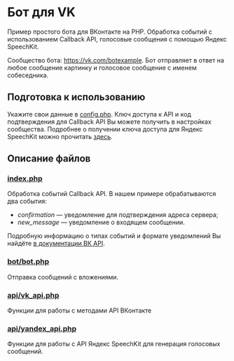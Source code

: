 # Бот для VK

Пример простого бота для ВКонтакте на PHP. Обработка событий с использованием Callback API, голосовые сообщения с помощью Яндекс SpeechKit.

Сообщество бота: https://vk.com/botexample. Бот отправляет в ответ на любое сообщение картинку и голосовое сообщение с именем собеседника.

## Подготовка к использованию
Укажите свои данные в [config.php](https://github.com/VKCOM/bot-example-php/blob/master/www/config.php).
Ключ доступа к API и код подтверждения для Callback API Вы можете получить в настройках сообщества. Подробнее о получении ключа доступа для Яндекс SpeechKit можно прочитать [здесь](https://tech.yandex.ru/speechkit/).

## Описание файлов
### [index.php](https://github.com/VKCOM/bot-example-php/blob/master/www/index.php)
Обработка событий Callback API. В нашем примере обрабатываются два события:
- *confirmation* — уведомление для подтверждения адреса сервера;
- *new_message* — уведомление о входящем сообщении. 

Подробную информацию о типах событий и формате уведомлений Вы найдёте [в документации ВК API](https://vk.com/dev/callback_api). 

### [bot/bot.php](https://github.com/VKCOM/bot-example-php/blob/master/www/bot/bot.php)
Отправка сообщений с вложениями. 

### [api/vk_api.php](https://github.com/VKCOM/bot-example-php/blob/master/www/api/vk_api.php)
Функции для работы с методами API ВКонтакте

### [api/yandex_api.php](https://github.com/VKCOM/bot-example-php/blob/master/www/api/yandex_api.php)
Функции для работы с API Яндекс SpeechKit для генерация голосовых сообщений.
